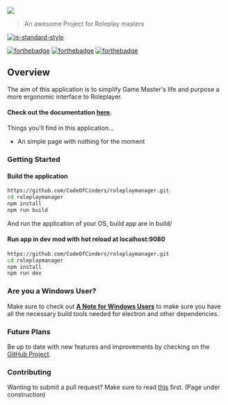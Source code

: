 ![](docs/assets/logo-banner.png)
> An awesome Project for Roleplay masters

[![js-standard-style](https://cdn.rawgit.com/feross/standard/master/badge.svg)](https://github.com/feross/standard)

[![forthebadge](http://forthebadge.com/images/badges/built-with-love.svg)](http://forthebadge.com) [![forthebadge](http://forthebadge.com/images/badges/uses-js.svg)](http://forthebadge.com) [![forthebadge](http://forthebadge.com/images/badges/makes-people-smile.svg)](http://forthebadge.com)

##  Overview

The aim of this application is to simplify Game Master's life and purpose a more ergonomic interface to Roleplayer.

#### Check out the documentation [here](https://www.gitbook.com/book/charlesdelorme/roleplaymanager/details).


Things you'll find in this application...
* An simple page with nothing for the moment

### Getting Started

#### Build the application

```bash
https://github.com/CodeOfCinders/roleplaymanager.git
cd roleplaymanager
npm install
npm run build
```
And run the application of your OS, build app are in build/

#### Run app in dev mod with hot reload at localhost:9080

```bash
https://github.com/CodeOfCinders/roleplaymanager.git
cd roleplaymanager
npm install
npm run dev
```

### Are you a Windows User?

Make sure to check out [**A Note for Windows Users**](https://simulatedgreg.gitbooks.io/electron-vue/content/docs/getting_started.html#a-note-for-windows-users) to make sure you have all the necessary build tools needed for electron and other dependencies.

### Future Plans

Be up to date with new features and improvements by checking on the [GitHub Project](https://github.com/CodeOfCinders/roleplaymanager).

### Contributing

Wanting to submit a pull request? Make sure to read [this](docs/contributing.md) first.
(Page under construction)
